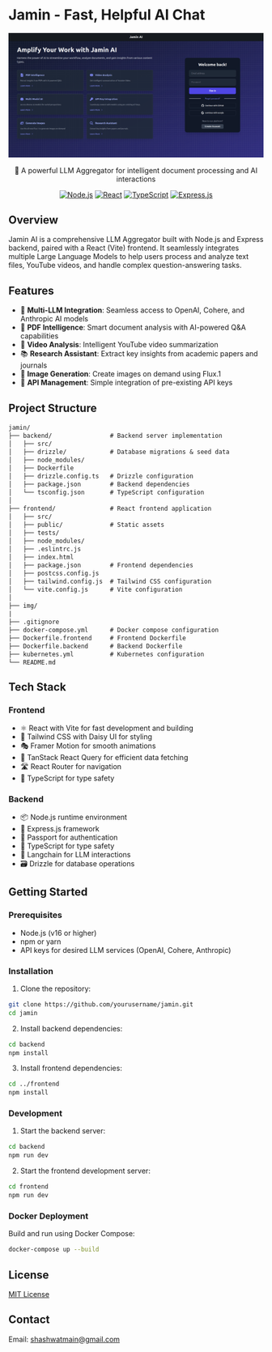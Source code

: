 # Jamin - Fast, Helpful AI Chat

<div align="center">

![Jamin AI Frontend](img/jaminFrontPage.png)

🤖 A powerful LLM Aggregator for intelligent document processing and AI interactions

[![Node.js](https://img.shields.io/badge/Node.js-43853D?style=for-the-badge&logo=node.js&logoColor=white)](https://nodejs.org/)
[![React](https://img.shields.io/badge/React-20232A?style=for-the-badge&logo=react&logoColor=61DAFB)](https://reactjs.org/)
[![TypeScript](https://img.shields.io/badge/TypeScript-007ACC?style=for-the-badge&logo=typescript&logoColor=white)](https://www.typescriptlang.org/)
[![Express.js](https://img.shields.io/badge/Express.js-404D59?style=for-the-badge)](https://expressjs.com/)

</div>

## Overview

Jamin AI is a comprehensive LLM Aggregator built with Node.js and Express backend, paired with a React (Vite) frontend. It seamlessly integrates multiple Large Language Models to help users process and analyze text files, YouTube videos, and handle complex question-answering tasks.

## Features

- 🤖 **Multi-LLM Integration**: Seamless access to OpenAI, Cohere, and Anthropic AI models
- 📄 **PDF Intelligence**: Smart document analysis with AI-powered Q&A capabilities
- 🎥 **Video Analysis**: Intelligent YouTube video summarization
- 📚 **Research Assistant**: Extract key insights from academic papers and journals
- 🎨 **Image Generation**: Create images on demand using Flux.1
- 🔑 **API Management**: Simple integration of pre-existing API keys

<!-- ![Jamin AI Architecture](img/architecture.png) -->

## Project Structure

```
jamin/
├── backend/                # Backend server implementation
│   ├── src/                
│   ├── drizzle/            # Database migrations & seed data
│   ├── node_modules/       
│   ├── Dockerfile         
│   ├── drizzle.config.ts   # Drizzle configuration
│   ├── package.json        # Backend dependencies
│   └── tsconfig.json       # TypeScript configuration
│
├── frontend/               # React frontend application
│   ├── src/               
│   ├── public/             # Static assets
│   ├── tests/             
│   ├── node_modules/      
│   ├── .eslintrc.js       
│   ├── index.html         
│   ├── package.json        # Frontend dependencies
│   ├── postcss.config.js  
│   ├── tailwind.config.js  # Tailwind CSS configuration
│   └── vite.config.js      # Vite configuration
│
├── img/
|                   
├── .gitignore            
├── docker-compose.yml      # Docker compose configuration
├── Dockerfile.frontend     # Frontend Dockerfile
├── Dockerfile.backend      # Backend Dockerfile
├── kubernetes.yml          # Kubernetes configuration
└── README.md             
```

## Tech Stack

### Frontend
- ⚛️ React with Vite for fast development and building
- 🎨 Tailwind CSS with Daisy UI for styling
- 🎭 Framer Motion for smooth animations
- 📱 TanStack React Query for efficient data fetching
- 🛣️ React Router for navigation
- 🔧 TypeScript for type safety

### Backend
- 📦 Node.js runtime environment
- 🚀 Express.js framework
- 🔐 Passport for authentication
- 📝 TypeScript for type safety
- 🔗 Langchain for LLM interactions
- 🗃️ Drizzle for database operations

<!-- ![Jamin AI Dashboard](img/dashboard.png) -->

## Getting Started

### Prerequisites
- Node.js (v16 or higher)
- npm or yarn
- API keys for desired LLM services (OpenAI, Cohere, Anthropic)

### Installation

1. Clone the repository:
```bash
git clone https://github.com/yourusername/jamin.git
cd jamin
```

2. Install backend dependencies:
```bash
cd backend
npm install
```

3. Install frontend dependencies:
```bash
cd ../frontend
npm install
```

### Development

1. Start the backend server:
```bash
cd backend
npm run dev
```

2. Start the frontend development server:
```bash
cd frontend
npm run dev
```

### Docker Deployment

Build and run using Docker Compose:
```bash
docker-compose up --build
```

## License

[MIT License](LICENSE)

<!-- ## Contributing

Contributions are welcome! Please feel free to submit a Pull Request.

1. Fork the project
2. Create your feature branch (`git checkout -b feature/AmazingFeature`)
3. Commit your changes (`git commit -m 'Add some AmazingFeature'`)
4. Push to the branch (`git push origin feature/AmazingFeature`)
5. Open a Pull Request -->

## Contact

Email: [shashwatmain@gmail.com](mailto:shashwatmain@gmail.com)